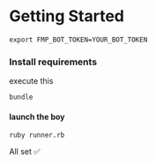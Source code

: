 # Getting Started
```
export FMP_BOT_TOKEN=YOUR_BOT_TOKEN
```
### Install requirements

execute this
```
bundle
```

#### launch the boy
```
ruby runner.rb
```

All set ✅
